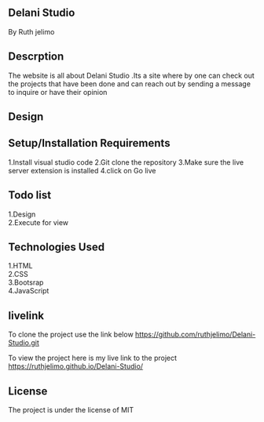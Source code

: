 ## Delani Studio
By Ruth jelimo

## Descrption
The website is all about  Delani Studio .Its a site where by one can check out 
the  projects that have been done and can reach out by sending a message to inquire
or have their opinion

## Design


## Setup/Installation Requirements
1.Install visual studio code
2.Git clone the repository
3.Make sure the live server extension is installed
4.click on Go live

## Todo list
1.Design<br> 2.Execute for view

## Technologies Used
1.HTML <br> 2.CSS <br> 3.Bootsrap <br> 4.JavaScript

## livelink
To clone the project use the link below
https://github.com/ruthjelimo/Delani-Studio.git



To view the project here is my live link to the project
https://ruthjelimo.github.io/Delani-Studio/


## License
The project is under the license of MIT
